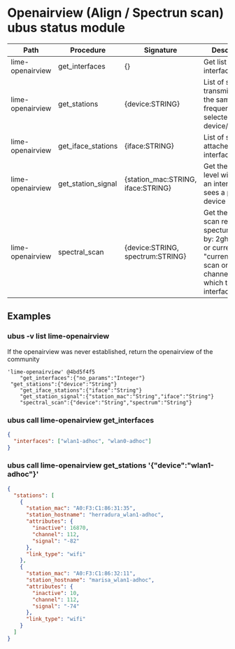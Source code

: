 # Openairview (Align / Spectrun scan) ubus status module

| Path             | Procedure          | Signature                          | Description                                                                                                                                |
| ---------------- | ------------------ | ---------------------------------- | ------------------------------------------------------------------------------------------------------------------------------------------ |
| lime-openairview | get_interfaces     | {}                                 | Get list of adhoc interfaces                                                                                                               |
| lime-openairview | get_stations       | {device:STRING}                    | List of stations transmitting on the same frequency as the selected device/interface.                                                      |
| lime-openairview | get_iface_stations | {iface:STRING}                     | List of stations attached to the interface.                                                                                                |
| lime-openairview | get_station_signal | {station_mac:STRING, iface:STRING} | Get the signal level with which an interface sees a particular device                                                                      |
| lime-openairview | spectral_scan      | {device:STRING, spectrum:STRING}   | Get the fft-eval scan results. specturm can by: 2ghz, 5ghz or current. "current" means scan only the channel on which the interface is set |

## Examples

### ubus -v list lime-openairview

If the openairview was never established, return the openairview of the community

```
'lime-openairview' @4bd5f4f5
	"get_interfaces":{"no_params":"Integer"}
 "get_stations":{"device":"String"}
	"get_iface_stations":{"iface":"String"}
	"get_station_signal":{"station_mac":"String","iface":"String"}
	"spectral_scan":{"device":"String","spectrum":"String"}
```

### ubus call lime-openairview get_interfaces

```json
{
  "interfaces": ["wlan1-adhoc", "wlan0-adhoc"]
}
```

### ubus call lime-openairview get_stations '{"device":"wlan1-adhoc"}'

```json
{
  "stations": [
    {
      "station_mac": "A0:F3:C1:86:31:35",
      "station_hostname": "herradura_wlan1-adhoc",
      "attributes": {
        "inactive": 16870,
        "channel": 112,
        "signal": "-82"
      },
      "link_type": "wifi"
    },
    {
      "station_mac": "A0:F3:C1:86:32:11",
      "station_hostname": "marisa_wlan1-adhoc",
      "attributes": {
        "inactive": 10,
        "channel": 112,
        "signal": "-74"
      },
      "link_type": "wifi"
    }
  ]
}
```
